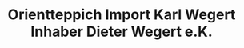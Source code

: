 ---
title: "Orientteppich Import Karl Wegert Inhaber Dieter Wegert e.K."
url: /lauda-koenigshofen/orientteppich-import-karl-wegert-inhaber-dieter-wegert-e-k/
shop: Teppiche
---
